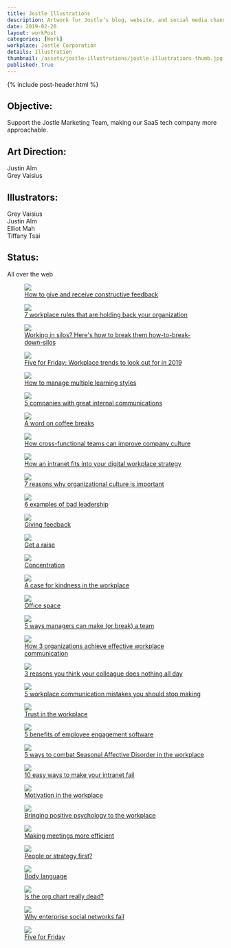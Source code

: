```yaml
---
title: Jostle Illustrations
description: Artwork for Jostle’s blog, website, and social media channels.
date: 2019-02-20
layout: workPost
categories: [Work]
workplace: Jostle Corporation
details: Illustration
thumbnail: /assets/jostle-illustrations/jostle-illustrations-thumb.jpg
published: true
---
```


<div class="mw-1024  u-mar-auto  u-mar-b05">
    {% include post-header.html %}
    <div class="project-metadata  u-mar-auto  u-mar-t05  u-mar-b00">
        <div class="objective">
            <h2 class="as-h5  u-noMargin  u-mar-b01"><strong>Objective</strong>:</h2>
            <p class="u-noMargin  u-mar-b02">Support the Jostle Marketing Team, making our SaaS tech company more approachable.</p>
        </div>
        <div>
            <h2 class="as-h5  u-noMargin  u-mar-b01"><strong>Art Direction</strong>:</h2>
            <p class="u-noMargin  u-mar-b02">Justin Alm<br>Grey Vaisius</p>
        </div>
        <div>
            <h2 class="as-h5  u-noMargin  u-mar-b01"><strong>Illustrators</strong>:</h2>
            <p class="u-noMargin  u-mar-b02">Grey Vaisius<br>Justin Alm<br>Elliot Mah<br>Tiffany Tsai</p>
        </div>
        <div>
            <h2 class="as-h5  u-noMargin  u-mar-b01"><strong>Status</strong>:</h2>
            <p class="u-noMargin  u-mar-b02">All over the web</p>
        </div>
    </div>
</div>

<div class="mw-1024  u-mar-auto  u-mar-b05">
    <div class="Grid  Grid--withGutters">
        <div class="Grid-cell  u-size1of1">
            <figure class="u-mar-b02">
                <img class="u-rounded-corners  u-border-shadow" src="/assets/jostle-illustrations/how-to-give-and-receive-feedback.jpg"/>
                <figcaption><a class="u-cleanLink" href="https://blog.jostle.me/blog/how-to-give-and-receive-constructive-feedback" title="How to give and receive constructive feedback">How to give and receive constructive feedback</a></figcaption>
            </figure>
        </div>
        <div class="Grid-cell  u-size1of1">
            <figure class="u-mar-b02">
                <img class="u-rounded-corners  u-border-shadow" src="/assets/jostle-illustrations/workplace-rules-16x9.png"/>
                <figcaption><a class="u-cleanLink" href="https://blog.jostle.me/blog/7-workplace-rules-that-need-to-go" title="7 workplace rules that need to go">7 workplace rules that are holding back your organization</a></figcaption>
            </figure>
        </div>
        <div class="Grid-cell  u-size1of1">
            <figure class="u-mar-b02">
                <img class="u-rounded-corners  u-border-shadow" src="/assets/jostle-illustrations/how-to-break-down-silos.png"/>
                <figcaption><a class="u-cleanLink" href="https://blog.jostle.me/blog/how-to-break-down-silos" title="Working in silos? Here's how to break them how-to-break-down-silos">Working in silos? Here's how to break them how-to-break-down-silos</a></figcaption>
            </figure>
        </div>
        <div class="Grid-cell  u-size1of1">
            <figure class="u-mar-b02">
                <img class="u-rounded-corners  u-border-shadow" src="/assets/jostle-illustrations/5-workplace-trends-of-2019-16x9.png"/>
                <figcaption><a class="u-cleanLink" href="https://blog.jostle.me/blog/five-for-friday-workplace-trends-2019" title="Five for Friday: Workplace trends to look out for in 2019">Five for Friday: Workplace trends to look out for in 2019</a></figcaption>
            </figure>
        </div>
        <div class="Grid-cell  u-size1of1">
            <figure class="u-mar-b02">
                <img class="u-rounded-corners  u-border-shadow" src="/assets/jostle-illustrations/learning-styles-16x9.png"/>
                <figcaption><a class="u-cleanLink" href="https://blog.jostle.me/blog/how-to-manage-multiple-learning-styles" title="5 companies with great internal communications">How to manage multiple learning styles</a></figcaption>
            </figure>
        </div>
        <div class="Grid-cell  u-size1of1">
            <figure class="u-mar-b02">
                <img class="u-rounded-corners  u-border-shadow" src="/assets/jostle-illustrations/companies-with-great-internal-communications-16x9.png"/>
                <figcaption><a class="u-cleanLink" href="https://blog.jostle.me/blog/companies-with-great-internal-communications" title="5 companies with great internal communications">5 companies with great internal communications</a></figcaption>
            </figure>
        </div>
        <div class="Grid-cell  u-size1of1">
            <figure class="u-mar-b02">
                <img class="u-rounded-corners  u-border-shadow" src="/assets/jostle-illustrations/coffee-breaks-16x9.png"/>
                <figcaption><a class="u-cleanLink" href="https://blog.jostle.me/blog/benefits-of-coffee-breaks" title="A word on coffee breaks">A word on coffee breaks</a></figcaption>
            </figure>
        </div>
        <div class="Grid-cell  u-size1of1">
            <figure class="u-mar-b02">
                <img class="u-rounded-corners  u-border-shadow" src="/assets/jostle-illustrations/cross-functional-teams-16x9.png"/>
                <figcaption><a class="u-cleanLink" href="https://blog.jostle.me/blog/how-cross-functional-teams-can-improve-company-culture" title="How cross-functional teams can improve company culture">How cross-functional teams can improve company culture</a></figcaption>
            </figure>
        </div>
        <div class="Grid-cell  u-size1of1">
            <figure class="u-mar-b02">
                <img class="u-rounded-corners  u-border-shadow" src="/assets/jostle-illustrations/how-an-intranet-fits-into-your-digital-workplace-strategy-16x9@2x.png"/>
                <figcaption><a class="u-cleanLink" href="https://blog.jostle.me/blog/how-an-intranet-fits-into-your-digital-workplace-strategy" title="How an intranet fits into your digital workplace strategy">How an intranet fits into your digital workplace strategy</a></figcaption>
            </figure>
        </div>
        <div class="Grid-cell  u-size1of1">
            <figure class="u-mar-b02">
                <img class="u-rounded-corners  u-border-shadow" src="/assets/jostle-illustrations/7-reasons-why-organizational-culture-is-important-16x9@2x.png"/>
                <figcaption><a class="u-cleanLink" href="https://blog.jostle.me/blog/why-is-organizational-culture-important" title="7 reasons why organizational culture is important">7 reasons why organizational culture is important</a></figcaption>
            </figure>
        </div>
        <div class="Grid-cell  u-size1of1">
            <figure class="u-mar-b02">
                <img class="u-rounded-corners  u-border-shadow" src="/assets/jostle-illustrations/6-examples-of-bad-leadership-16x9@2x.png"/>
                <figcaption><a class="u-cleanLink" href="https://blog.jostle.me/blog/6-examples-of-bad-leadership" title="6 examples of bad leadership">6 examples of bad leadership</a></figcaption>
            </figure>
        </div>
        <div class="Grid-cell  u-size1of1">
            <figure class="u-mar-b02">
                <img class="u-rounded-corners  u-border-shadow" src="/assets/jostle-illustrations/conflict-in-the-workplace-16x9.png"/>
                <figcaption><a class="u-cleanLink" href="https://blog.jostle.me/blog/five-for-friday-giving-feedback" title="Giving feedback">Giving feedback</a></figcaption>
            </figure>
        </div>
        <div class="Grid-cell  u-size1of1">
            <figure class="u-mar-b02">
                <img class="u-rounded-corners  u-border-shadow" src="/assets/jostle-illustrations/get-a-raise-16x9.png"/>
                <figcaption><a class="u-cleanLink" href="https://blog.jostle.me/blog/five-for-friday-get-a-raise" title="Get a raise">Get a raise</a></figcaption>
            </figure>
        </div>
        <div class="Grid-cell  u-size1of1">
            <figure class="u-mar-b02">
                <img class="u-rounded-corners  u-border-shadow" src="/assets/jostle-illustrations/concentration-16x9.png"/>
                <figcaption><a class="u-cleanLink" href="https://blog.jostle.me/blog/five-for-friday-concentration" title="Concentration">Concentration</a></figcaption>
            </figure>
        </div>
        <div class="Grid-cell  u-size1of1">
            <figure class="u-mar-b02">
                <img src="/assets/jostle-illustrations/a-case-for-kindness-in-the-workplace-16x9.png"/>
                <figcaption><a class="u-cleanLink" href="https://blog.jostle.me/blog/a-case-for-kindness-in-the-workplace" title="A case for kindness in the workplace">A case for kindness in the workplace</a></figcaption>
            </figure>
        </div>
        <div class="Grid-cell  u-size1of1">
            <figure class="u-mar-b02">
                <img class="u-rounded-corners  u-border-shadow" src="/assets/jostle-illustrations/office-space.png"/>
                <figcaption><a class="u-cleanLink" href="https://blog.jostle.me/blog/five-for-friday-office-space" title="Office space">Office space</a></figcaption>
            </figure>
        </div>
        <div class="Grid-cell  u-size1of1">
            <figure class="u-mar-b02">
                <img src="/assets/jostle-illustrations/5-ways-managers-can-make-or-break-a-team.png"/>
                <figcaption><a class="u-cleanLink" href="https://blog.jostle.me/blog/5-ways-managers-can-make-or-break-a-team" title="5 ways managers can make (or break) a team">5 ways managers can make (or break) a team</a></figcaption>
            </figure>
        </div>
        <div class="Grid-cell  u-size1of1">
            <figure class="u-mar-b02">
                <img class="u-rounded-corners  u-border-shadow" src="/assets/jostle-illustrations/how-3-organizations-achieve-effective-workplace-communication.png"/>
                <figcaption><a class="u-cleanLink" href="https://blog.jostle.me/blog/how-3-organizations-get-outstanding-internal-communication-results" title="How 3 organizations achieve effective workplace communication">How 3 organizations achieve effective workplace communication</a></figcaption>
            </figure>
        </div>
        <div class="Grid-cell  u-size1of1">
            <figure class="u-mar-b02">
                <img src="/assets/jostle-illustrations/3-reasons-you-think-your-colleague-does-nothing-all-day.png"/>
                <figcaption><a class="u-cleanLink" href="https://blog.jostle.me/blog/seriously-what-does-she-do-all-day/" title="3 reasons you think your colleague does nothing all day">3 reasons you think your colleague does nothing all day</a></figcaption>
            </figure>
        </div>
        <div class="Grid-cell  u-size1of1">
            <figure class="u-mar-b02">
                <img src="/assets/jostle-illustrations/5-workplace-communication-mistakes-you-should-stop-making.png"/>
                <figcaption><a class="u-cleanLink" href="https://blog.jostle.me/blog/5-workplace-communications-mistakes-you-should-stop-making" title="5 workplace communication mistakes you should stop making">5 workplace communication mistakes you should stop making</a></figcaption>
            </figure>
        </div>
        <div class="Grid-cell  u-size1of1">
            <figure class="u-mar-b02">
                <img src="/assets/jostle-illustrations/trust-in-the-workplace.png"/>
                <figcaption><a class="u-cleanLink" href="https://blog.jostle.me/blog/five-for-friday-trust-in-the-workplace" title="Trust in the workplace">Trust in the workplace</a></figcaption>
            </figure>
        </div>
        <div class="Grid-cell  u-size1of1">
            <figure class="u-mar-b02">
                <img class="u-rounded-corners  u-border-shadow" src="/assets/jostle-illustrations/5-benefits-of-employee-engagement-software.png"/>
                <figcaption><a class="u-cleanLink" href="https://blog.jostle.me/blog/5-benefits-of-employee-engagement-software" title="5 benefits of employee engagement software">5 benefits of employee engagement software</a></figcaption>
            </figure>
        </div>
        <div class="Grid-cell  u-size1of1">
            <figure class="u-mar-b02">
                <img class="u-rounded-corners  u-border-shadow" src="/assets/jostle-illustrations/5-ways-to-combat-seasonal-affective-disorder-in-the-workplace.png"/>
                <figcaption><a class="u-cleanLink" href="https://blog.jostle.me/blog/combat-seasonal-affective-disorder-at-work" title="5 ways to combat Seasonal Affective Disorder in the workplace">5 ways to combat Seasonal Affective Disorder in the workplace</a></figcaption>
            </figure>
        </div>
        <div class="Grid-cell  u-size1of1">
            <figure class="u-mar-b02">
                <img src="/assets/jostle-illustrations/10-easy-ways-to-make-your-intranet-fail.png"/>
                <figcaption><a class="u-cleanLink" href="https://blog.jostle.me/blog/10-easy-ways-intranet-fail" title="10 easy ways to make your intranet fail">10 easy ways to make your intranet fail</a></figcaption>
            </figure>
        </div>
        <div class="Grid-cell  u-size1of1">
            <figure class="u-mar-b02">
                <img src="/assets/jostle-illustrations/motivation-in-the-workplace.png"/>
                <figcaption><a class="u-cleanLink" href="https://blog.jostle.me/blog/five-for-friday-motivation-workplace" title="Motivation in the workplace">Motivation in the workplace</a></figcaption>
            </figure>
        </div>
        <div class="Grid-cell  u-size1of1">
            <figure class="u-mar-b02">
                <img class="u-rounded-corners  u-border-shadow" src="/assets/jostle-illustrations/bringing-positive-psychology-to-the-workplace.png"/>
                <figcaption><a class="u-cleanLink" href="https://blog.jostle.me/blog/bringing-positive-psychology-to-the-workplace" title="Bringing positive psychology to the workplace">Bringing positive psychology to the workplace</a></figcaption>
            </figure>
        </div>
        <div class="Grid-cell  u-size1of1">
            <figure class="u-mar-b02">
                <img src="/assets/jostle-illustrations/making-meetings-more-efficient.png"/>
                <figcaption><a class="u-cleanLink" href="https://blog.jostle.me/blog/making-meetings-more-efficient" title="Making meetings more efficient">Making meetings more efficient</a></figcaption>
            </figure>
        </div>
        <div class="Grid-cell  u-size1of1">
            <figure class="u-mar-b02">
                <img class="u-rounded-corners  u-border-shadow" src="/assets/jostle-illustrations/people-or-strategy-first.png"/>
                <figcaption><a class="u-cleanLink" href="https://blog.jostle.me/blog/five-for-friday-people-or-strategy-first" title="People or strategy first?">People or strategy first?</a></figcaption>
            </figure>
        </div>
        <div class="Grid-cell  u-size1of1">
            <figure class="u-mar-b02">
                <img class="u-rounded-corners  u-border-shadow" src="/assets/jostle-illustrations/body-language.png"/>
                <figcaption><a class="u-cleanLink" href="https://blog.jostle.me/blog/five-for-friday-body-language" title="Body language">Body language</a></figcaption>
            </figure>
        </div>
        <div class="Grid-cell  u-size1of1">
            <figure class="u-mar-b02">
                <img class="u-rounded-corners  u-border-shadow" src="/assets/jostle-illustrations/is-the-org-chart-really-dead.png"/>
                <figcaption><a class="u-cleanLink" href="https://blog.jostle.me/blog/is-the-org-chart-really-dead" title="Is the org chart really dead?">Is the org chart really dead?</a></figcaption>
            </figure>
        </div>
        <div class="Grid-cell  u-size1of1">
            <figure class="u-mar-b02">
                <img class="u-rounded-corners  u-border-shadow" src="/assets/jostle-illustrations/why-enterprise-social-networks-fail.png"/>
                <figcaption><a class="u-cleanLink" href="https://blog.jostle.me/blog/why-enterprise-social-intranets-fail/" title="Why enterprise social networks fail">Why enterprise social networks fail</a></figcaption>
            </figure>
        </div>
        <div class="Grid-cell  u-size1of1">
            <figure class="u-mar-b00">
                <img class="u-rounded-corners  u-border-shadow" src="/assets/jostle-illustrations/five-for-fiday.png"/>
                <figcaption><a class="u-cleanLink" href="https://blog.jostle.me/blog/five-for-friday-future-of-work" title="Five for Friday series">Five for Friday</a></figcaption>
            </figure>
        </div>
    </div>
</div>